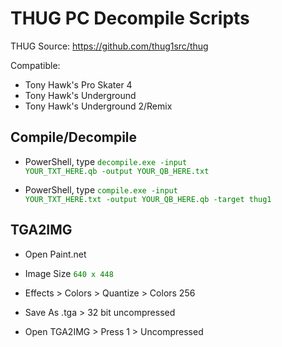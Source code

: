 # THUG PC Decompile Scripts

THUG Source: https://github.com/thug1src/thug

Compatible:

- Tony Hawk's Pro Skater 4
- Tony Hawk's Underground
- Tony Hawk's Underground 2/Remix

## Compile/Decompile

- PowerShell, type <code style="color : green">decompile.exe -input YOUR_TXT_HERE.qb -output YOUR_QB_HERE.txt</code>

- PowerShell, type <code style="color : green">compile.exe -input YOUR_TXT_HERE.txt -output YOUR_QB_HERE.qb -target thug1</code>


## TGA2IMG

- Open Paint.net

- Image Size <code style="color : green">640 x 448</code>

- Effects > Colors > Quantize > Colors 256

- Save As .tga > 32 bit uncompressed

- Open TGA2IMG > Press 1 > Uncompressed
